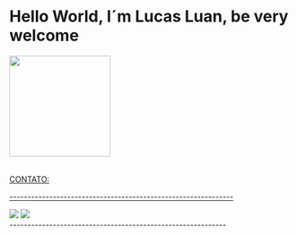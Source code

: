 # Hello World, I´m Lucas Luan, be very welcome
<table>
  <a href="https://github.com/Lucas8181luan">
  <img height="180em" src="https://github-readme-stats.vercel.app/api?username=Lucas8181luan&show_icons=true&theme=tokyonight&include_all_commits=true&count_private=true"/>
</table>
CONTATO:<p>
--------------------------------------------------------------
<div> 
   <a href="mailto:luanpocket1234@gmail.com"><img src="https://img.shields.io/badge/-Gmail-%23333?style=for-the-badge&logo=gmail&logoColor=white" target="_blank"></a>
   <a href="https://www.linkedin.com/in/lucas-luan-449267300/" target="_blank"><img src="https://img.shields.io/badge/-LinkedIn-%230077B5?style=for-the-badge&logo=linkedin&logoColor=white" target="_blank"></a> 
</div>
------------------------------------------------------------
